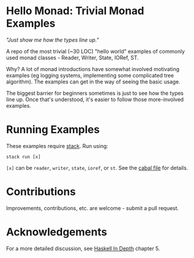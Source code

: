 # Hello Monad: Trivial Monad Examples

*"Just show me how the types line up."*

A repo of the most trivial (~30 LOC) "hello world" examples of commonly used monad classes - Reader, Writer, State, IORef, ST.

Why? A lot of monad introductions have somewhat involved motivating examples (eg logging systems, implementing some complicated tree algorithm). The examples can get in the way of seeing the basic usage.

The biggest barrier for beginners sometimes is just to see how the types line up. Once that's understood, it's easier to follow those more-involved examples.

# Running Examples

These examples require [stack](https://docs.haskellstack.org/en/stable/README/). Run using:

`stack run [x]`

`[x]` can be `reader`, `writer`, `state`, `ioref`, or `st`. See the [cabal file](hello-monad.cabal) for details.

# Contributions

Improvements, contributions, etc. are welcome - submit a pull request.

# Acknowledgements

For a more detailed discussion, see [Haskell In Depth](https://www.manning.com/books/haskell-in-depth?gclid=CjwKCAjwzruGBhBAEiwAUqMR8NkSOFxQuna0gWDbKBEsxQ6y8jz2EpIz4ewaL8f0_VpMbP_o9N_SchoCjr0QAvD_BwE) chapter 5.
